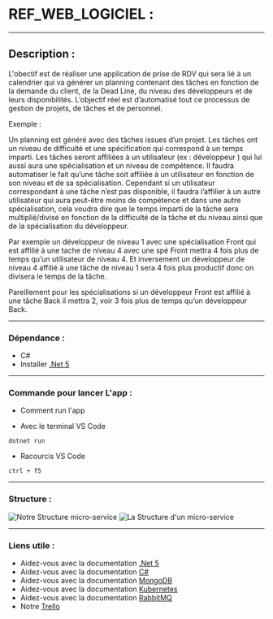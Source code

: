# REF_WEB_LOGICIEL :

***

## Description :

L'obectif est de réaliser une application de prise de RDV qui sera lié à un calendrier qui va générer un planning contenant des tâches en fonction de la demande du client, de la Dead Line, du niveau des développeurs et de leurs disponibilités.
L’objectif réel est d’automatisé tout ce processus de gestion de projets, de tâches et de personnel.

Exemple : 

Un planning est généré avec des tâches issues d’un projet.
Les tâches ont un niveau de difficulté et une spécification qui correspond à un temps imparti.
Les tâches seront affiliées à un utilisateur (ex : développeur ) qui lui aussi aura une spécialisation et un niveau de compétence.
Il faudra automatiser le fait qu’une tâche soit affiliée à un utilisateur en fonction de son niveau et de sa spécialisation.
Cependant si un utilisateur correspondant à une tâche n’est pas disponible, il faudra l’affilier à un autre utilisateur qui aura peut-être moins de compétence et dans une autre spécialisation, cela voudra dire que le temps imparti de la tâche sera multiplié/divisé en fonction de la difficulté de la tâche et du niveau ainsi que de la spécialisation du développeur.

Par exemple un développeur de niveau 1 avec une spécialisation Front qui est affilié à une tache de niveau 4 avec une spé Front mettra 4 fois plus de temps qu’un utilisateur de niveau 4.
Et inversement un développeur de niveau 4 affilié à une tâche de niveau 1 sera 4 fois plus productif donc on divisera le temps de la tâche.

Pareillement pour les spécialisations si un développeur Front est affilié à une tâche Back il mettra 2, voir 3 fois plus de temps qu’un développeur Back.

***

### Dépendance :

* C#
* Installer [.Net 5](https://dotnet.microsoft.com/download/dotnet/5.0)

***

### Commande pour lancer L'app :

* Comment run l'app

* Avec le terminal VS Code
```
dotnet run
```
* Racourcis VS Code
```
ctrl + f5
```
***

### Structure :
![Notre Structure micro-service](https://i.ibb.co/MGmqP78/Screenshot-1.png)
![La Structure d'un micro-service]()
***

### Liens utile :

* Aidez-vous avec la documentation [.Net 5](https://docs.microsoft.com/fr-fr/aspnet/core/tutorials/first-web-api?view=aspnetcore-5.0&tabs=visual-studio-code)
* Aidez-vous avec la documentation [C#](https://docs.microsoft.com/fr-fr/dotnet/csharp/)
* Aidez-vous avec la documentation [MongoDB](https://www.mongodb.com/cloud/atlas/lp/try2?utm_source=google&utm_campaign=gs_emea_france_search_core_brand_atlas_desktop&utm_term=mongodb&utm_medium=cpc_paid_search&utm_ad=e&utm_ad_campaign_id=12212624521&adgroup=115749705063)
* Aidez-vous avec la documentation [Kubernetes](https://kubernetes.io/fr/)
* Aidez-vous avec la documentation [RabbitMQ](https://www.rabbitmq.com/)
* Notre [Trello](https://trello.com/b/3rlH2R6W/refweb-microservice)
